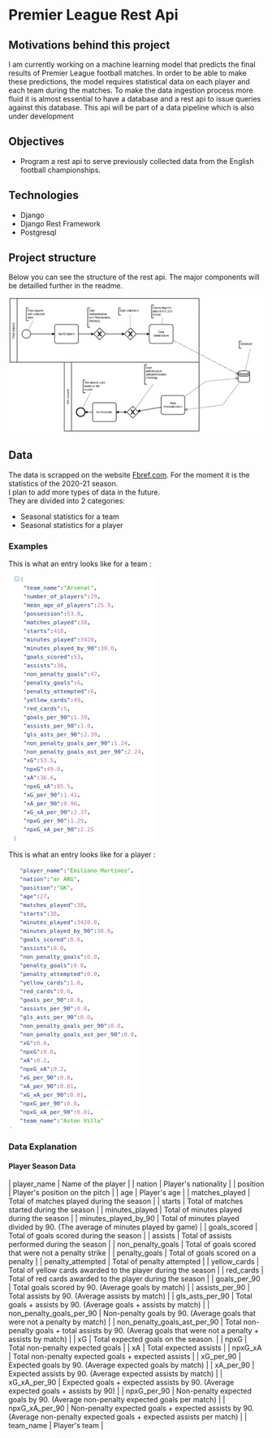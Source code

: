 # Premier League Rest Api  

## Motivations behind this project  

I am currently working on a machine learning model that predicts the final results of Premier League football matches. In order to be able to make these predictions, the model requires statistical data on each player and each team during the matches. 
To make the data ingestion process more fluid it is almost essential to have a database and a rest api to issue queries against this database. 
This api will be part of a data pipeline which is also under development

## Objectives 
- Program a rest api to serve previously collected data from the English football championships.

##  Technologies
- Django
- Django Rest Framework 
- Postgresql

## Project structure

Below you can see the structure of the rest api. The major components will be detailled further in the readme.

![bpmn](soccer_api/assets/images/rest_api_bpmn.png)

## Data
The data is scrapped on the website [Fbref.com](https://fbref.com/en/). 
For the moment it is the statistics of the 2020-21 season.  
I plan to add more types of data in the future.  
They are divided into 2 categories: 
- Seasonal statistics for a team 
- Seasonal statistics for a player
### Examples

This is what an entry looks like for a team :  

![team_entry](soccer_api/assets/images/team_data.png)  

This is what an entry looks like for a player :  

![team_entry](soccer_api/assets/images/playersrealdata.png)

### Data Explanation  
#### Player Season Data  

| player_name                  | Name of the player                                                                                                     |
| nation                       | Player's nationality                                                                                                   |
| position                     | Player's position on the pitch                                                                                         |
| age                          | Player's age                                                                                                           |
| matches_played               | Total of matches played during the season                                                                              |
| starts                       | Total of matches started during the season                                                                             |
| minutes_played               | Total of minutes played during the season                                                                              |
| minutes_played_by_90         | Total of minutes played divided by 90. (The average of minutes played by game)                                         |
| goals_scored                 | Total of goals scored during the season                                                                                |
| assists                      | Total of assists performed during the season                                                                           |
| non_penalty_goals            | Total of goals scored that were not a penalty strike                                                                   |
| penalty_goals                | Total of goals scored on a penalty                                                                                     |
| penalty_attempted            | Total of penalty attempted                                                                                             |
| yellow_cards                 | Total of yellow cards awarded to the player during the season                                                          |
| red_cards                    | Total of red cards awarded to the player during the season                                                             |
| goals_per_90                 | Total goals scored by 90. (Average goals by match)                                                                     |
| assists_per_90               | Total assists by 90. (Average assists by match)                                                                        |
| gls_asts_per_90              | Total goals + assists by 90. (Average goals + assists by match)                                                        |
| non_penalty_goals_per_90     | Non-penalty goals by 90.  (Average goals that were not a penalty by match)                                             |
| non_penalty_goals_ast_per_90 | Total non-penalty goals + total assists by 90. (Averag goals that were not a penalty + assists by match)               |
| xG                           | Total expected goals on the season.                                                                                    |
| npxG                         | Total non-penalty expected goals                                                                                       |
| xA                           | Total expected assists                                                                                                 |
| npxG_xA                      | Total non-penalty expected goals + expected assists                                                                    |
| xG_per_90                    | Expected goals by 90.  (Average expected goals by match)                                                               |
| xA_per_90                    | Expected assists by 90.  (Average expected assists by match)                                                           |
| xG_xA_per_90                 | Expected goals + expected assists by 90.  (Average expected goals + assists by 90)                                     |
| npxG_per_90                  | Non-penalty expected goals by 90.  (Average non-penalty expected goals per match)                                      |
| npxG_xA_per_90               | Non-penalty expected goals + expected assists by 90. (Average non-penalty expected goals + expected assists per match) |
| team_name                    | Player's team                                                                                                          |
